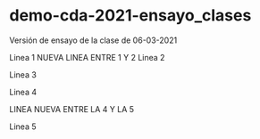 # demo-cda-2021-ensayo_clases
Versión de ensayo de la clase de 06-03-2021

Linea 1
NUEVA LINEA ENTRE 1 Y 2
Linea 2

Linea 3

Linea 4

LINEA NUEVA ENTRE LA 4 Y LA 5

Linea 5
